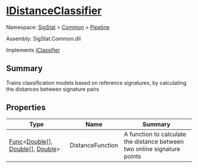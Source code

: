 # [IDistanceClassifier](./IDistanceClassifier.md)

Namespace: [SigStat]() > [Common](./../README.md) > [Pipeline](./README.md)

Assembly: SigStat.Common.dll

Implements [IClassifier](./IClassifier.md)

## Summary
Trains classification models based on reference signatures, by calculating the distances between signature pairs

## Properties

| Type | Name | Summary | 
| --- | --- | --- | 
| [Func](https://docs.microsoft.com/en-us/dotnet/api/System.Func-3)\<[Double](https://docs.microsoft.com/en-us/dotnet/api/System.Double)[], [Double](https://docs.microsoft.com/en-us/dotnet/api/System.Double)[], [Double](https://docs.microsoft.com/en-us/dotnet/api/System.Double)> | DistanceFunction | A function to calculate the distance between two online signature points | 


